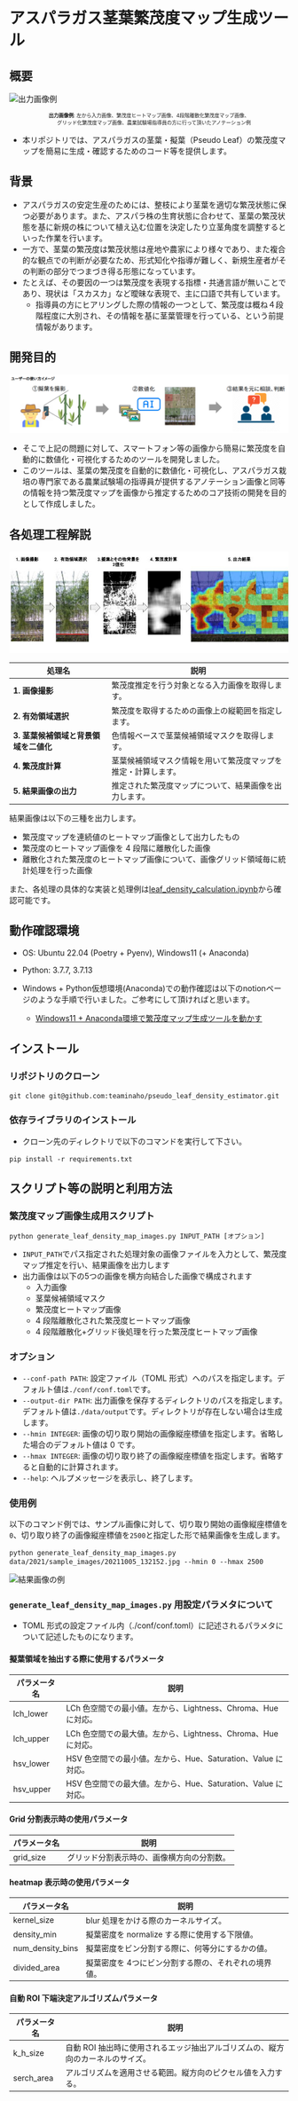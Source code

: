 # アスパラガス茎葉繁茂度マップ生成ツール

## 概要

![出力画像例](https://github.com/teaminaho/pseudo_leaf_density_estimator/blob/release/docs/sample_output.jpg)
<p align="center" style="font-size: 9px;"><b>出力画像例</b>: 左から入力画像、繁茂度ヒートマップ画像、4段階離散化繁茂度マップ画像、<br>　　グリッド化繁茂度マップ画像、農業試験場指導員の方に行って頂いたアノテーション例</p>

- 本リポジトリでは、アスパラガスの茎葉・擬葉（Pseudo Leaf）の繁茂度マップを簡易に生成・確認するためのコード等を提供します。

## 背景

- アスパラガスの安定生産のためには、整枝により茎葉を適切な繁茂状態に保つ必要があります。また、アスパラ株の生育状態に合わせて、茎葉の繁茂状態を基に新規の株について植え込む位置を決定したり立茎角度を調整するといった作業を行います。
- 一方で、茎葉の繁茂度は繁茂状態は産地や農家により様々であり、また複合的な観点での判断が必要なため、形式知化や指導が難しく、新規生産者がその判断の部分でつまづき得る形態になっています。
- たとえば、その要因の一つは繁茂度を表現する指標・共通言語が無いことであり、現状は「スカスカ」など曖昧な表現で、主に口語で共有しています。
  - 指導員の方にヒアリングした際の情報の一つとして、繁茂度は概ね４段階程度に大別され、その情報を基に茎葉管理を行っている、という前提情報があります。

## 開発目的

![利用例](https://github.com/teaminaho/pseudo_leaf_density_estimator/blob/release/docs/usage.png)

- そこで上記の問題に対して、スマートフォン等の画像から簡易に繁茂度を自動的に数値化・可視化するためのツールを開発しました。
- このツールは、茎葉の繁茂度を自動的に数値化・可視化し、アスパラガス栽培の専門家である農業試験場の指導員が提供するアノテーション画像と同等の情報を持つ繁茂度マップを画像から推定するためのコア技術の開発を目的として作成しました。


## 各処理工程解説

![処理工程説明画像](https://github.com/teaminaho/pseudo_leaf_density_estimator/blob/release/docs/about.jpg)

| 処理名                            | 説明                                                           |
| --------------------------------- | -------------------------------------------------------------- |
| **1. 画像撮影**                   | 繁茂度推定を行う対象となる入力画像を取得します。               |
| **2. 有効領域選択**               | 繁茂度を取得するための画像上の縦範囲を指定します。             |
| **3. 茎葉候補領域と背景領域を二値化** | 色情報ベースで茎葉候補領域マスクを取得します。                 |
| **4. 繁茂度計算**                 | 茎葉候補領域マスク情報を用いて繁茂度マップを推定・計算します。 |
| **5. 結果画像の出力**             | 推定された繁茂度マップについて、結果画像を出力します。         |

結果画像は以下の三種を出力します。

- 繁茂度マップを連続値のヒートマップ画像として出力したもの
- 繁茂度のヒートマップ画像を 4 段階に離散化した画像
- 離散化された繁茂度のヒートマップ画像について、画像グリッド領域毎に統計処理を行った画像

また、各処理の具体的な実装と処理例は[leaf_density_calculation.ipynb](https://github.com/teaminaho/pseudo_leaf_density_estimator/blob/release/leaf_density_calculation.ipynb)から確認可能です。

## 動作確認環境
- OS: Ubuntu 22.04 (Poetry + Pyenv), Windows11 (+ Anaconda)
- Python: 3.7.7, 3.7.13

- Windows + Python仮想環境(Anaconda)での動作確認は以下のnotionページのような手順で行いました。ご参考にして頂ければと思います。
  - [Windows11 + Anaconda環境で繁茂度マップ生成ツールを動かす](https://grave-feta-5b8.notion.site/Windows11-Anaconda-86144a5e44e34819bd0bfd4cbc90353f?pvs=4)


## インストール

### リポジトリのクローン
```
git clone git@github.com:teaminaho/pseudo_leaf_density_estimator.git
```

### 依存ライブラリのインストール
- クローン先のディレクトリで以下のコマンドを実行して下さい。
```
pip install -r requirements.txt
```

## スクリプト等の説明と利用方法

### 繁茂度マップ画像生成用スクリプト

```
python generate_leaf_density_map_images.py INPUT_PATH [オプション]
```

- `INPUT_PATH`でパス指定された処理対象の画像ファイルを入力として、繁茂度マップ推定を行い、結果画像を出力します
- 出力画像は以下の5つの画像を横方向結合した画像で構成されます
  - 入力画像
  - 茎葉候補領域マスク
  - 繁茂度ヒートマップ画像
  - 4 段階離散化された繁茂度ヒートマップ画像
  - 4 段階離散化+グリッド後処理を行った繁茂度ヒートマップ画像

### オプション

- `--conf-path PATH`: 設定ファイル（TOML 形式）へのパスを指定します。デフォルト値は`./conf/conf.toml`です。
- `--output-dir PATH`: 出力画像を保存するディレクトリのパスを指定します。デフォルト値は`./data/output`です。ディレクトリが存在しない場合は生成します。
- `--hmin INTEGER`: 画像の切り取り開始の画像縦座標値を指定します。省略した場合のデフォルト値は 0 です。
- `--hmax INTEGER`: 画像の切り取り終了の画像縦座標値を指定します。省略すると自動的に計算されます。
- `--help`: ヘルプメッセージを表示し、終了します。

### 使用例

以下のコマンド例では、サンプル画像に対して、切り取り開始の画像縦座標値を`0`、切り取り終了の画像縦座標値を`2500`と指定した形で結果画像を生成します。

```
python generate_leaf_density_map_images.py data/2021/sample_images/20211005_132152.jpg --hmin 0 --hmax 2500
```

![結果画像の例](https://github.com/teaminaho/pseudo_leaf_density_estimator/blob/refactor/output/20211005_132152_output.jpg)

### `generate_leaf_density_map_images.py` 用設定パラメタについて

- TOML 形式の設定ファイル内（./conf/conf.toml）に記述されるパラメタについて記述したものになります。

#### 擬葉領域を抽出する際に使用するパラメータ

| パラメータ名 | 説明                                                          |
| ------------ | ------------------------------------------------------------- |
| lch_lower    | LCh 色空間での最小値。左から、Lightness、Chroma、Hue に対応。 |
| lch_upper    | LCh 色空間での最大値。左から、Lightness、Chroma、Hue に対応。 |
| hsv_lower    | HSV 色空間での最小値。左から、Hue、Saturation、Value に対応。 |
| hsv_upper    | HSV 色空間での最大値。左から、Hue、Saturation、Value に対応。 |

#### Grid 分割表示時の使用パラメータ

| パラメータ名 | 説明                                       |
| ------------ | ------------------------------------------ |
| grid_size    | グリッド分割表示時の、画像横方向の分割数。 |

#### heatmap 表示時の使用パラメータ

| パラメータ名     | 説明                                                  |
| ---------------- | ----------------------------------------------------- |
| kernel_size      | blur 処理をかける際のカーネルサイズ。                 |
| density_min      | 擬葉密度を normalize する際に使用する下限値。         |
| num_density_bins | 擬葉密度をビン分割する際に、何等分にするかの値。      |
| divided_area     | 擬葉密度を 4つにビン分割する際の、それぞれの境界値。 |

#### 自動 ROI 下端決定アルゴリズムパラメータ

| パラメータ名 | 説明                                                                            |
| ------------ | ------------------------------------------------------------------------------- |
| k_h_size     | 自動 ROI 抽出時に使用されるエッジ抽出アルゴリズムの、縦方向のカーネルのサイズ。 |
| serch_area   | アルゴリズムを適用させる範囲。縦方向のピクセル値を入力する。                    |
